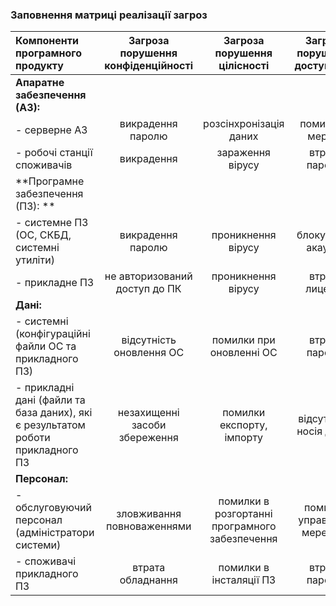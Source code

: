 ### Заповнення матриці реалізації загроз
| Компоненти програмного продукту | Загроза порушення конфіденційності | Загроза порушення цілісності | Загроза порушення доступності |
|:-----------|:---------:|:-----------:|:---------:|
| **Апаратне забезпечення (АЗ):** | |  |  |
| - серверне АЗ | викрадення паролю | розсінхронізація даних | помилки в мережі |
| - робочі станції споживачів | викрадення | зараження вірусу | втрата паролю |
| **Програмне забезпечення (ПЗ): ** |  |  |  |
| - системне ПЗ (ОС, СКБД, системні утиліти) | викрадення паролю  | проникнення вірусу | блокування акаунту |
| - прикладне ПЗ | не авторизований доступ до ПК | проникнення вірусу | втрата лицензії |
| **Дані:**  |  |  |  |
|  - системні (конфігураційні файли ОС та прикладного ПЗ) | відсутність оновлення ОС | помилки при оновленні ОС | втрата паролю |
|  - прикладні дані (файли та база даних), які є результатом роботи прикладного ПЗ | незахищенні засоби збереження | помилки експорту, імпорту | відсутність носія даних |
| **Персонал:**  |  |  |  |
|  - обслуговуючий персонал (адміністратори системи)| зловживання повноваженнями | помилки в розгортанні програмного забезпечення | помилки управління мережою |
|  - споживачі прикладного ПЗ| втрата обладнання | помилки в інсталяції ПЗ | втрата паролю |


